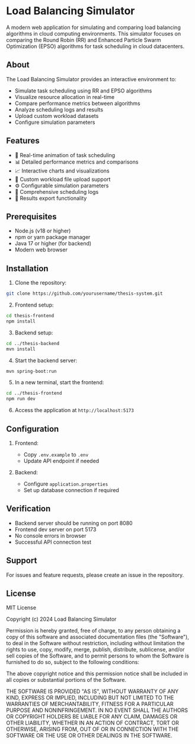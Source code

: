 # Load Balancing Simulator

A modern web application for simulating and comparing load balancing algorithms in cloud computing environments. This simulator focuses on comparing the Round Robin (RR) and Enhanced Particle Swarm Optimization (EPSO) algorithms for task scheduling in cloud datacenters.

## About

The Load Balancing Simulator provides an interactive environment to:
- Simulate task scheduling using RR and EPSO algorithms
- Visualize resource allocation in real-time
- Compare performance metrics between algorithms
- Analyze scheduling logs and results
- Upload custom workload datasets
- Configure simulation parameters

## Features

- 🔄 Real-time animation of task scheduling
- 📊 Detailed performance metrics and comparisons
- 📈 Interactive charts and visualizations
- 📁 Custom workload file upload support
- ⚙️ Configurable simulation parameters
- 📝 Comprehensive scheduling logs
- 💾 Results export functionality

## Prerequisites

- Node.js (v18 or higher)
- npm or yarn package manager
- Java 17 or higher (for backend)
- Modern web browser

## Installation

1. Clone the repository:
```bash
git clone https://github.com/yourusername/thesis-system.git
```

2. Frontend setup:
```bash
cd thesis-frontend
npm install
```

3. Backend setup:
```bash
cd ../thesis-backend
mvn install
```

4. Start the backend server:
```bash
mvn spring-boot:run
```

5. In a new terminal, start the frontend:
```bash
cd ../thesis-frontend
npm run dev
```

6. Access the application at `http://localhost:5173`

## Configuration

1. Frontend:
   - Copy `.env.example` to `.env`
   - Update API endpoint if needed

2. Backend:
   - Configure `application.properties`
   - Set up database connection if required

## Verification

- Backend server should be running on port 8080
- Frontend dev server on port 5173
- No console errors in browser
- Successful API connection test

## Support

For issues and feature requests, please create an issue in the repository.

## License

MIT License

Copyright (c) 2024 Load Balancing Simulator

Permission is hereby granted, free of charge, to any person obtaining a copy
of this software and associated documentation files (the "Software"), to deal
in the Software without restriction, including without limitation the rights
to use, copy, modify, merge, publish, distribute, sublicense, and/or sell
copies of the Software, and to permit persons to whom the Software is
furnished to do so, subject to the following conditions:

The above copyright notice and this permission notice shall be included in all
copies or substantial portions of the Software.

THE SOFTWARE IS PROVIDED "AS IS", WITHOUT WARRANTY OF ANY KIND, EXPRESS OR
IMPLIED, INCLUDING BUT NOT LIMITED TO THE WARRANTIES OF MERCHANTABILITY,
FITNESS FOR A PARTICULAR PURPOSE AND NONINFRINGEMENT. IN NO EVENT SHALL THE
AUTHORS OR COPYRIGHT HOLDERS BE LIABLE FOR ANY CLAIM, DAMAGES OR OTHER
LIABILITY, WHETHER IN AN ACTION OF CONTRACT, TORT OR OTHERWISE, ARISING FROM,
OUT OF OR IN CONNECTION WITH THE SOFTWARE OR THE USE OR OTHER DEALINGS IN THE
SOFTWARE.
